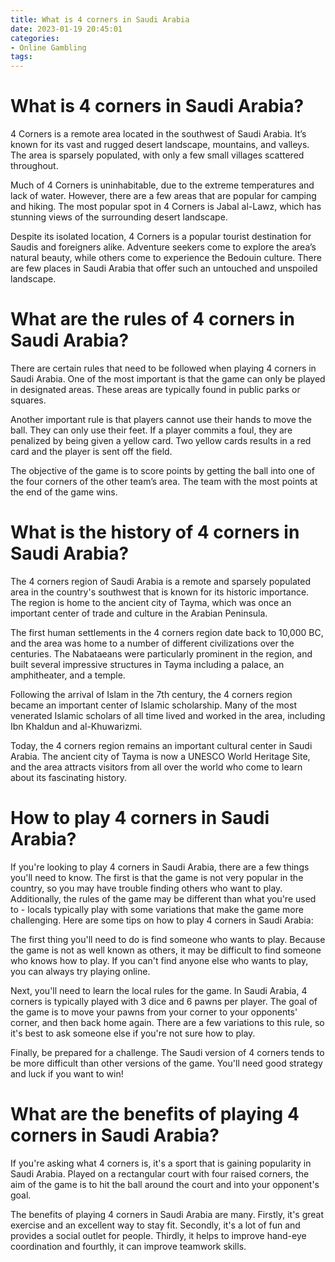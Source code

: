 ```yaml
---
title: What is 4 corners in Saudi Arabia
date: 2023-01-19 20:45:01
categories:
- Online Gambling
tags:
---
```



#  What is 4 corners in Saudi Arabia?

4 Corners is a remote area located in the southwest of Saudi Arabia. It’s known for its vast and rugged desert landscape, mountains, and valleys. The area is sparsely populated, with only a few small villages scattered throughout.

Much of 4 Corners is uninhabitable, due to the extreme temperatures and lack of water. However, there are a few areas that are popular for camping and hiking. The most popular spot in 4 Corners is Jabal al-Lawz, which has stunning views of the surrounding desert landscape.

Despite its isolated location, 4 Corners is a popular tourist destination for Saudis and foreigners alike. Adventure seekers come to explore the area’s natural beauty, while others come to experience the Bedouin culture. There are few places in Saudi Arabia that offer such an untouched and unspoiled landscape.

#  What are the rules of 4 corners in Saudi Arabia?

There are certain rules that need to be followed when playing 4 corners in Saudi Arabia. One of the most important is that the game can only be played in designated areas. These areas are typically found in public parks or squares.

Another important rule is that players cannot use their hands to move the ball. They can only use their feet. If a player commits a foul, they are penalized by being given a yellow card. Two yellow cards results in a red card and the player is sent off the field.

The objective of the game is to score points by getting the ball into one of the four corners of the other team’s area. The team with the most points at the end of the game wins.

#  What is the history of 4 corners in Saudi Arabia?

The 4 corners region of Saudi Arabia is a remote and sparsely populated area in the country's southwest that is known for its historic importance. The region is home to the ancient city of Tayma, which was once an important center of trade and culture in the Arabian Peninsula.

The first human settlements in the 4 corners region date back to 10,000 BC, and the area was home to a number of different civilizations over the centuries. The Nabataeans were particularly prominent in the region, and built several impressive structures in Tayma including a palace, an amphitheater, and a temple.

Following the arrival of Islam in the 7th century, the 4 corners region became an important center of Islamic scholarship. Many of the most venerated Islamic scholars of all time lived and worked in the area, including Ibn Khaldun and al-Khuwarizmi.

Today, the 4 corners region remains an important cultural center in Saudi Arabia. The ancient city of Tayma is now a UNESCO World Heritage Site, and the area attracts visitors from all over the world who come to learn about its fascinating history.

#  How to play 4 corners in Saudi Arabia?

If you're looking to play 4 corners in Saudi Arabia, there are a few things you'll need to know. The first is that the game is not very popular in the country, so you may have trouble finding others who want to play. Additionally, the rules of the game may be different than what you're used to - locals typically play with some variations that make the game more challenging. Here are some tips on how to play 4 corners in Saudi Arabia:

The first thing you'll need to do is find someone who wants to play. Because the game is not as well known as others, it may be difficult to find someone who knows how to play. If you can't find anyone else who wants to play, you can always try playing online.

Next, you'll need to learn the local rules for the game. In Saudi Arabia, 4 corners is typically played with 3 dice and 6 pawns per player. The goal of the game is to move your pawns from your corner to your opponents' corner, and then back home again. There are a few variations to this rule, so it's best to ask someone else if you're not sure how to play.

Finally, be prepared for a challenge. The Saudi version of 4 corners tends to be more difficult than other versions of the game. You'll need good strategy and luck if you want to win!

#  What are the benefits of playing 4 corners in Saudi Arabia?

If you're asking what 4 corners is, it's a sport that is gaining popularity in Saudi Arabia. Played on a rectangular court with four raised corners, the aim of the game is to hit the ball around the court and into your opponent's goal.

The benefits of playing 4 corners in Saudi Arabia are many. Firstly, it's great exercise and an excellent way to stay fit. Secondly, it's a lot of fun and provides a social outlet for people. Thirdly, it helps to improve hand-eye coordination and fourthly, it can improve teamwork skills.